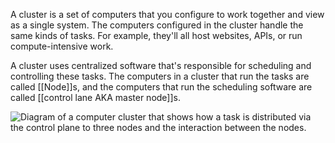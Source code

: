 A cluster is a set of computers that you configure to work together and view as a single system. The computers configured in the cluster handle the same kinds of tasks. For example, they'll all host websites, APIs, or run compute-intensive work.

A cluster uses centralized software that's responsible for scheduling and controlling these tasks. The computers in a cluster that run the tasks are called [[Node]]s, and the computers that run the scheduling software are called [[control lane AKA master node]]s.

![Diagram of a computer cluster that shows how a task is distributed via the control plane to three nodes and the interaction between the nodes.](https://learn.microsoft.com/en-us/training/modules/intro-to-kubernetes/media/3-diagram-cluster.svg)